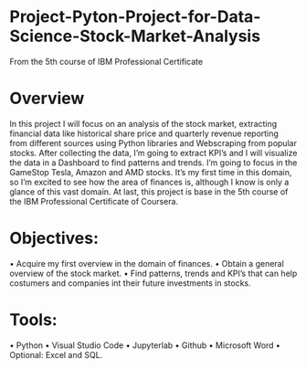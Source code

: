 # Project-Pyton-Project-for-Data-Science-Stock-Market-Analysis
From the 5th course of IBM Professional Certificate

# Overview
In this project I will focus on an analysis of the stock market, extracting financial data like historical share price and quarterly revenue reporting from different sources using Python libraries and Webscraping from popular stocks. After collecting the data, I’m going to extract KPI’s and I will visualize the data in a Dashboard to find patterns and trends. I’m going to focus in the GameStop Tesla, Amazon and AMD stocks.
It’s my first time in this domain, so I’m excited to see how the area of finances is, although I know is only a glance of this vast domain.
At last, this project is base in the 5th course of the IBM Professional Certificate of Coursera.

# Objectives:
•	Acquire my first overview in the domain of finances.
•	Obtain a general overview of the stock market.
•	Find patterns, trends and KPI’s that can help costumers and companies int their future investments in stocks.

# Tools:
•	Python
•	Visual Studio Code
•	Jupyterlab
•	Github
•	Microsoft Word
•	Optional: Excel and SQL.



